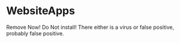 # WebsiteApps

Remove Now! Do Not install! There either is a virus or false positive, probably false positive.
